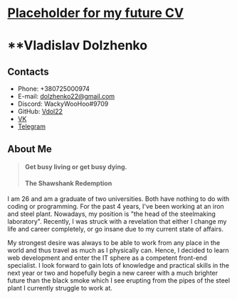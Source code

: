 # [Placeholder for my future CV](https://c.tenor.com/bf9zFhbHMoMAAAAd/pepe-pepe-universe.gif)
# **Vladislav Dolzhenko
## Contacts
* Phone: +380725000974
* E-mail: dolzhenko22@gmail.com
* Discord: WackyWooHoo#9709
* GitHub: [Vdol22](https://github.com/Vdol22)
* [VK](https://vk.com/v_d22)
* [Telegram](https://t.me/Fen_22)
## About Me
> #### Get busy living or get busy dying.
> #### The Shawshank Redemption

I am 26 and am a graduate of two universities. Both have nothing to do with coding or programming. For the past 4 years, I've been working at an iron and steel plant. Nowadays, my position is "the head of the steelmaking laboratory". Recently, I was struck with a revelation that either I change my life and career completely, or go insane due to my current state of affairs.

My strongest desire was always to be able to work from any place in the world and thus travel as much as I physically can. Hence, I decided to learn web development and enter the IT sphere as a competent front-end specialist. I look forward to gain lots of knowledge and practical skills in the next year or two and hopefully begin a new career with a much brighter future than the black smoke which I see erupting from the pipes of the steel plant I currently struggle to work at.